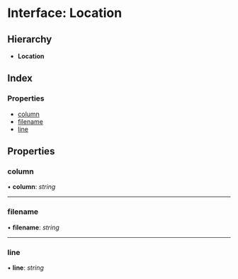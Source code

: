 
# Interface: Location

## Hierarchy

* **Location**

## Index

### Properties

* [column](_code_7_0_0_index_d_.thrownat.location.md#column)
* [filename](_code_7_0_0_index_d_.thrownat.location.md#filename)
* [line](_code_7_0_0_index_d_.thrownat.location.md#line)

## Properties

###  column

• **column**: *string*

___

###  filename

• **filename**: *string*

___

###  line

• **line**: *string*
